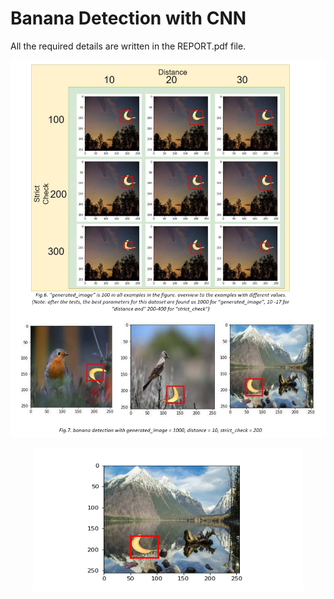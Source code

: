 # Banana Detection with CNN

All the required details are written in the REPORT.pdf file.

![Figures](https://raw.githubusercontent.com/aerarslan/Banana-Detection-with-CNN/master/figures.png)

<p align="center">
  <img width="432" height="228" src="https://raw.githubusercontent.com/aerarslan/Banana-Detection-with-CNN/master/detected_banana(created%20when%20predict.py%20is%20executed).png">
</p>
